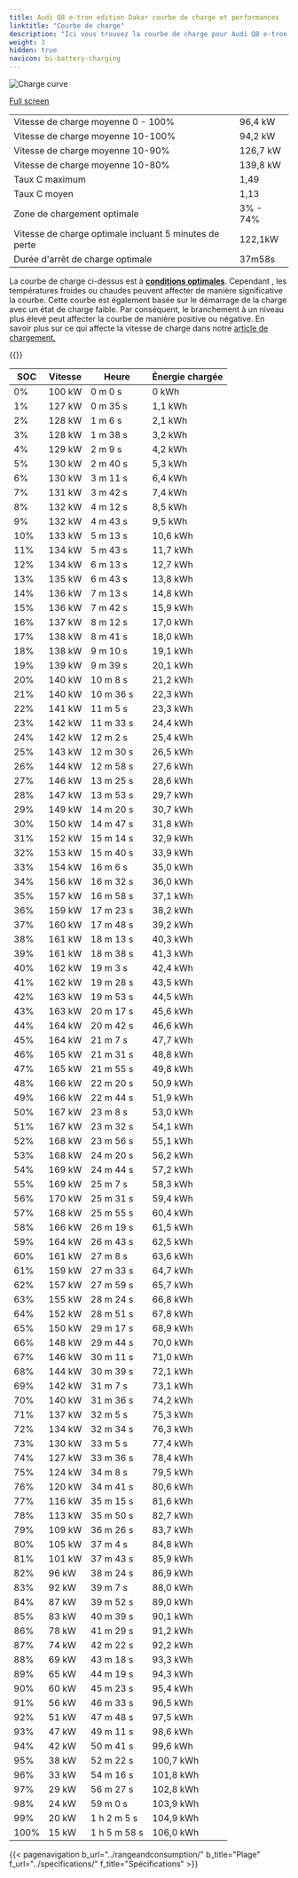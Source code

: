 ```yaml
---
title: Audi Q8 e-tron edition Dakar courbe de charge et performances
linktitle: "Courbe de charge"
description: "Ici vous trouvez la courbe de charge pour Audi Q8 e-tron edition Dakar."
weight: 3
hidden: true
navicon: bi-battery-charging
---
```

<!-- markdownlint-disable MD033 -->
<img src="/images/models/audi/q8_e-tron/q8_e-tron_edition_dakar/chargingcurve.svg" alt="Charge curve" class="img-fluid">

[Full screen](/images/models/audi/q8_e-tron/q8_e-tron_edition_dakar/chargingcurve.svg)


<table class="table table-striped border">
<tbody>
<tr>
<td>Vitesse de charge moyenne 0 - 100%</td><td>96,4 kW</td>
</tr>
<tr>
<td>Vitesse de charge moyenne 10-100%</td><td>94,2 kW</td>
</tr>
<tr>
<td>Vitesse de charge moyenne 10-90%</td><td>126,7 kW</td>
</tr>
<tr>
<td>Vitesse de charge moyenne 10-80%</td><td>139,8 kW</td>
</tr>
<tr>
<td>Taux C maximum</td><td>1,49</td>
</tr>
<tr>
<td>Taux C moyen</td><td>1,13</td>
</tr>
<tr>
<td>Zone de chargement optimale</td><td>3% - 74%</td>
</tr>
<tr>
<td>Vitesse de charge optimale incluant 5 minutes de perte</td><td>122,1kW</td>
</tr>
<tr>
<td>Durée d'arrêt de charge optimale</td><td>37m58s</td>
</tr>
</tbody>
</table>


La courbe de charge ci-dessus est à **[conditions optimales](../../../../../technology/battery/charging/#temperature)**. Cependant , les températures froides ou chaudes peuvent affecter de manière significative la courbe. Cette courbe est également basée sur le démarrage de la charge avec un état de charge faible. Par conséquent, le branchement à un niveau plus élevé peut affecter la courbe de manière positive ou négative. En savoir plus sur ce qui affecte la vitesse de charge dans notre [article de chargement.](../../../../../technology/battery/charging/)


{{<evkxdisplayaddarticle />}}
<table class="table table-striped border">
<thead>
<tr><th>SOC</th><th>Vitesse</th><th>Heure</th><th>Énergie chargée</th></tr>
</thead>
<tbody>
<tr>
<td>0%</td><td>100 kW</td><td> 0 m 0 s </td><td>0 kWh </td>
</tr>
<tr>
<td>1%</td><td>127 kW</td><td> 0 m 35 s </td><td>1,1 kWh </td>
</tr>
<tr>
<td>2%</td><td>128 kW</td><td> 1 m 6 s </td><td>2,1 kWh </td>
</tr>
<tr>
<td>3%</td><td>128 kW</td><td> 1 m 38 s </td><td>3,2 kWh </td>
</tr>
<tr>
<td>4%</td><td>129 kW</td><td> 2 m 9 s </td><td>4,2 kWh </td>
</tr>
<tr>
<td>5%</td><td>130 kW</td><td> 2 m 40 s </td><td>5,3 kWh </td>
</tr>
<tr>
<td>6%</td><td>130 kW</td><td> 3 m 11 s </td><td>6,4 kWh </td>
</tr>
<tr>
<td>7%</td><td>131 kW</td><td> 3 m 42 s </td><td>7,4 kWh </td>
</tr>
<tr>
<td>8%</td><td>132 kW</td><td> 4 m 12 s </td><td>8,5 kWh </td>
</tr>
<tr>
<td>9%</td><td>132 kW</td><td> 4 m 43 s </td><td>9,5 kWh </td>
</tr>
<tr>
<td>10%</td><td>133 kW</td><td> 5 m 13 s </td><td>10,6 kWh </td>
</tr>
<tr>
<td>11%</td><td>134 kW</td><td> 5 m 43 s </td><td>11,7 kWh </td>
</tr>
<tr>
<td>12%</td><td>134 kW</td><td> 6 m 13 s </td><td>12,7 kWh </td>
</tr>
<tr>
<td>13%</td><td>135 kW</td><td> 6 m 43 s </td><td>13,8 kWh </td>
</tr>
<tr>
<td>14%</td><td>136 kW</td><td> 7 m 13 s </td><td>14,8 kWh </td>
</tr>
<tr>
<td>15%</td><td>136 kW</td><td> 7 m 42 s </td><td>15,9 kWh </td>
</tr>
<tr>
<td>16%</td><td>137 kW</td><td> 8 m 12 s </td><td>17,0 kWh </td>
</tr>
<tr>
<td>17%</td><td>138 kW</td><td> 8 m 41 s </td><td>18,0 kWh </td>
</tr>
<tr>
<td>18%</td><td>138 kW</td><td> 9 m 10 s </td><td>19,1 kWh </td>
</tr>
<tr>
<td>19%</td><td>139 kW</td><td> 9 m 39 s </td><td>20,1 kWh </td>
</tr>
<tr>
<td>20%</td><td>140 kW</td><td> 10 m 8 s </td><td>21,2 kWh </td>
</tr>
<tr>
<td>21%</td><td>140 kW</td><td> 10 m 36 s </td><td>22,3 kWh </td>
</tr>
<tr>
<td>22%</td><td>141 kW</td><td> 11 m 5 s </td><td>23,3 kWh </td>
</tr>
<tr>
<td>23%</td><td>142 kW</td><td> 11 m 33 s </td><td>24,4 kWh </td>
</tr>
<tr>
<td>24%</td><td>142 kW</td><td> 12 m 2 s </td><td>25,4 kWh </td>
</tr>
<tr>
<td>25%</td><td>143 kW</td><td> 12 m 30 s </td><td>26,5 kWh </td>
</tr>
<tr>
<td>26%</td><td>144 kW</td><td> 12 m 58 s </td><td>27,6 kWh </td>
</tr>
<tr>
<td>27%</td><td>146 kW</td><td> 13 m 25 s </td><td>28,6 kWh </td>
</tr>
<tr>
<td>28%</td><td>147 kW</td><td> 13 m 53 s </td><td>29,7 kWh </td>
</tr>
<tr>
<td>29%</td><td>149 kW</td><td> 14 m 20 s </td><td>30,7 kWh </td>
</tr>
<tr>
<td>30%</td><td>150 kW</td><td> 14 m 47 s </td><td>31,8 kWh </td>
</tr>
<tr>
<td>31%</td><td>152 kW</td><td> 15 m 14 s </td><td>32,9 kWh </td>
</tr>
<tr>
<td>32%</td><td>153 kW</td><td> 15 m 40 s </td><td>33,9 kWh </td>
</tr>
<tr>
<td>33%</td><td>154 kW</td><td> 16 m 6 s </td><td>35,0 kWh </td>
</tr>
<tr>
<td>34%</td><td>156 kW</td><td> 16 m 32 s </td><td>36,0 kWh </td>
</tr>
<tr>
<td>35%</td><td>157 kW</td><td> 16 m 58 s </td><td>37,1 kWh </td>
</tr>
<tr>
<td>36%</td><td>159 kW</td><td> 17 m 23 s </td><td>38,2 kWh </td>
</tr>
<tr>
<td>37%</td><td>160 kW</td><td> 17 m 48 s </td><td>39,2 kWh </td>
</tr>
<tr>
<td>38%</td><td>161 kW</td><td> 18 m 13 s </td><td>40,3 kWh </td>
</tr>
<tr>
<td>39%</td><td>161 kW</td><td> 18 m 38 s </td><td>41,3 kWh </td>
</tr>
<tr>
<td>40%</td><td>162 kW</td><td> 19 m 3 s </td><td>42,4 kWh </td>
</tr>
<tr>
<td>41%</td><td>162 kW</td><td> 19 m 28 s </td><td>43,5 kWh </td>
</tr>
<tr>
<td>42%</td><td>163 kW</td><td> 19 m 53 s </td><td>44,5 kWh </td>
</tr>
<tr>
<td>43%</td><td>163 kW</td><td> 20 m 17 s </td><td>45,6 kWh </td>
</tr>
<tr>
<td>44%</td><td>164 kW</td><td> 20 m 42 s </td><td>46,6 kWh </td>
</tr>
<tr>
<td>45%</td><td>164 kW</td><td> 21 m 7 s </td><td>47,7 kWh </td>
</tr>
<tr>
<td>46%</td><td>165 kW</td><td> 21 m 31 s </td><td>48,8 kWh </td>
</tr>
<tr>
<td>47%</td><td>165 kW</td><td> 21 m 55 s </td><td>49,8 kWh </td>
</tr>
<tr>
<td>48%</td><td>166 kW</td><td> 22 m 20 s </td><td>50,9 kWh </td>
</tr>
<tr>
<td>49%</td><td>166 kW</td><td> 22 m 44 s </td><td>51,9 kWh </td>
</tr>
<tr>
<td>50%</td><td>167 kW</td><td> 23 m 8 s </td><td>53,0 kWh </td>
</tr>
<tr>
<td>51%</td><td>167 kW</td><td> 23 m 32 s </td><td>54,1 kWh </td>
</tr>
<tr>
<td>52%</td><td>168 kW</td><td> 23 m 56 s </td><td>55,1 kWh </td>
</tr>
<tr>
<td>53%</td><td>168 kW</td><td> 24 m 20 s </td><td>56,2 kWh </td>
</tr>
<tr>
<td>54%</td><td>169 kW</td><td> 24 m 44 s </td><td>57,2 kWh </td>
</tr>
<tr>
<td>55%</td><td>169 kW</td><td> 25 m 7 s </td><td>58,3 kWh </td>
</tr>
<tr>
<td>56%</td><td>170 kW</td><td> 25 m 31 s </td><td>59,4 kWh </td>
</tr>
<tr>
<td>57%</td><td>168 kW</td><td> 25 m 55 s </td><td>60,4 kWh </td>
</tr>
<tr>
<td>58%</td><td>166 kW</td><td> 26 m 19 s </td><td>61,5 kWh </td>
</tr>
<tr>
<td>59%</td><td>164 kW</td><td> 26 m 43 s </td><td>62,5 kWh </td>
</tr>
<tr>
<td>60%</td><td>161 kW</td><td> 27 m 8 s </td><td>63,6 kWh </td>
</tr>
<tr>
<td>61%</td><td>159 kW</td><td> 27 m 33 s </td><td>64,7 kWh </td>
</tr>
<tr>
<td>62%</td><td>157 kW</td><td> 27 m 59 s </td><td>65,7 kWh </td>
</tr>
<tr>
<td>63%</td><td>155 kW</td><td> 28 m 24 s </td><td>66,8 kWh </td>
</tr>
<tr>
<td>64%</td><td>152 kW</td><td> 28 m 51 s </td><td>67,8 kWh </td>
</tr>
<tr>
<td>65%</td><td>150 kW</td><td> 29 m 17 s </td><td>68,9 kWh </td>
</tr>
<tr>
<td>66%</td><td>148 kW</td><td> 29 m 44 s </td><td>70,0 kWh </td>
</tr>
<tr>
<td>67%</td><td>146 kW</td><td> 30 m 11 s </td><td>71,0 kWh </td>
</tr>
<tr>
<td>68%</td><td>144 kW</td><td> 30 m 39 s </td><td>72,1 kWh </td>
</tr>
<tr>
<td>69%</td><td>142 kW</td><td> 31 m 7 s </td><td>73,1 kWh </td>
</tr>
<tr>
<td>70%</td><td>140 kW</td><td> 31 m 36 s </td><td>74,2 kWh </td>
</tr>
<tr>
<td>71%</td><td>137 kW</td><td> 32 m 5 s </td><td>75,3 kWh </td>
</tr>
<tr>
<td>72%</td><td>134 kW</td><td> 32 m 34 s </td><td>76,3 kWh </td>
</tr>
<tr>
<td>73%</td><td>130 kW</td><td> 33 m 5 s </td><td>77,4 kWh </td>
</tr>
<tr>
<td>74%</td><td>127 kW</td><td> 33 m 36 s </td><td>78,4 kWh </td>
</tr>
<tr>
<td>75%</td><td>124 kW</td><td> 34 m 8 s </td><td>79,5 kWh </td>
</tr>
<tr>
<td>76%</td><td>120 kW</td><td> 34 m 41 s </td><td>80,6 kWh </td>
</tr>
<tr>
<td>77%</td><td>116 kW</td><td> 35 m 15 s </td><td>81,6 kWh </td>
</tr>
<tr>
<td>78%</td><td>113 kW</td><td> 35 m 50 s </td><td>82,7 kWh </td>
</tr>
<tr>
<td>79%</td><td>109 kW</td><td> 36 m 26 s </td><td>83,7 kWh </td>
</tr>
<tr>
<td>80%</td><td>105 kW</td><td> 37 m 4 s </td><td>84,8 kWh </td>
</tr>
<tr>
<td>81%</td><td>101 kW</td><td> 37 m 43 s </td><td>85,9 kWh </td>
</tr>
<tr>
<td>82%</td><td>96 kW</td><td> 38 m 24 s </td><td>86,9 kWh </td>
</tr>
<tr>
<td>83%</td><td>92 kW</td><td> 39 m 7 s </td><td>88,0 kWh </td>
</tr>
<tr>
<td>84%</td><td>87 kW</td><td> 39 m 52 s </td><td>89,0 kWh </td>
</tr>
<tr>
<td>85%</td><td>83 kW</td><td> 40 m 39 s </td><td>90,1 kWh </td>
</tr>
<tr>
<td>86%</td><td>78 kW</td><td> 41 m 29 s </td><td>91,2 kWh </td>
</tr>
<tr>
<td>87%</td><td>74 kW</td><td> 42 m 22 s </td><td>92,2 kWh </td>
</tr>
<tr>
<td>88%</td><td>69 kW</td><td> 43 m 18 s </td><td>93,3 kWh </td>
</tr>
<tr>
<td>89%</td><td>65 kW</td><td> 44 m 19 s </td><td>94,3 kWh </td>
</tr>
<tr>
<td>90%</td><td>60 kW</td><td> 45 m 23 s </td><td>95,4 kWh </td>
</tr>
<tr>
<td>91%</td><td>56 kW</td><td> 46 m 33 s </td><td>96,5 kWh </td>
</tr>
<tr>
<td>92%</td><td>51 kW</td><td> 47 m 48 s </td><td>97,5 kWh </td>
</tr>
<tr>
<td>93%</td><td>47 kW</td><td> 49 m 11 s </td><td>98,6 kWh </td>
</tr>
<tr>
<td>94%</td><td>42 kW</td><td> 50 m 41 s </td><td>99,6 kWh </td>
</tr>
<tr>
<td>95%</td><td>38 kW</td><td> 52 m 22 s </td><td>100,7 kWh </td>
</tr>
<tr>
<td>96%</td><td>33 kW</td><td> 54 m 16 s </td><td>101,8 kWh </td>
</tr>
<tr>
<td>97%</td><td>29 kW</td><td> 56 m 27 s </td><td>102,8 kWh </td>
</tr>
<tr>
<td>98%</td><td>24 kW</td><td> 59 m 0 s </td><td>103,9 kWh </td>
</tr>
<tr>
<td>99%</td><td>20 kW</td><td>1 h 2 m 5 s </td><td>104,9 kWh </td>
</tr>
<tr>
<td>100%</td><td>15 kW</td><td>1 h 5 m 58 s </td><td>106,0 kWh </td>
</tr>
</tbody>
</table>


{{< pagenavigation b_url="../rangeandconsumption/" b_title="Plage" f_url="../specifications/" f_title="Spécifications" >}}

